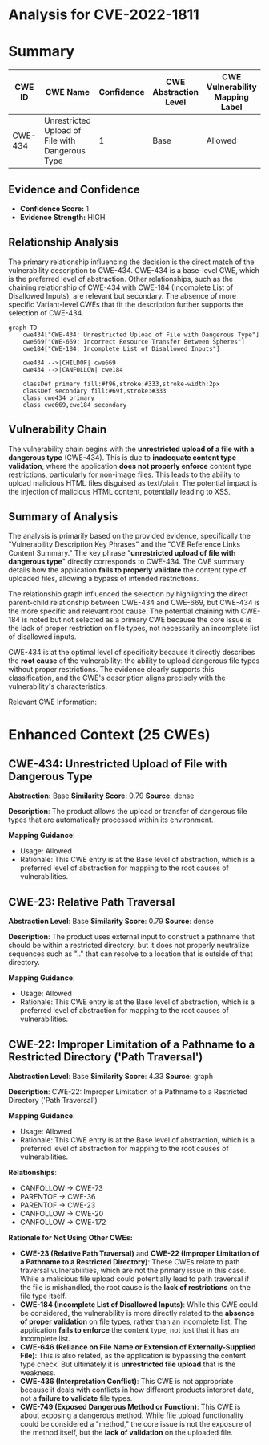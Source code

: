 # Analysis for CVE-2022-1811

# Summary

| CWE ID  | CWE Name                                          | Confidence | CWE Abstraction Level | CWE Vulnerability Mapping Label | CWE-Vulnerability Mapping Notes |
| ------- | ------------------------------------------------- | ---------- | --------------------- | ------------------------------- | ------------------------------- |
| CWE-434 | Unrestricted Upload of File with Dangerous Type | 1          | Base                  | Allowed                         | Primary CWE                     |

## Evidence and Confidence

*   **Confidence Score:** 1
*   **Evidence Strength:** HIGH

## Relationship Analysis

The primary relationship influencing the decision is the direct match of the vulnerability description to CWE-434. CWE-434 is a base-level CWE, which is the preferred level of abstraction. Other relationships, such as the chaining relationship of CWE-434 with CWE-184 (Incomplete List of Disallowed Inputs), are relevant but secondary. The absence of more specific Variant-level CWEs that fit the description further supports the selection of CWE-434.

```mermaid
graph TD
    cwe434["CWE-434: Unrestricted Upload of File with Dangerous Type"]
    cwe669["CWE-669: Incorrect Resource Transfer Between Spheres"]
    cwe184["CWE-184: Incomplete List of Disallowed Inputs"]

    cwe434 -->|CHILDOF| cwe669
    cwe434 -->|CANFOLLOW| cwe184

    classDef primary fill:#f96,stroke:#333,stroke-width:2px
    classDef secondary fill:#69f,stroke:#333
    class cwe434 primary
    class cwe669,cwe184 secondary
```

## Vulnerability Chain

The vulnerability chain begins with the **unrestricted upload of a file with a dangerous type** (CWE-434). This is due to **inadequate content type validation**, where the application **does not properly enforce** content type restrictions, particularly for non-image files. This leads to the ability to upload malicious HTML files disguised as text/plain. The potential impact is the injection of malicious HTML content, potentially leading to XSS.

## Summary of Analysis

The analysis is primarily based on the provided evidence, specifically the "Vulnerability Description Key Phrases" and the "CVE Reference Links Content Summary." The key phrase "**unrestricted upload of file with dangerous type**" directly corresponds to CWE-434. The CVE summary details how the application **fails to properly validate** the content type of uploaded files, allowing a bypass of intended restrictions.

The relationship graph influenced the selection by highlighting the direct parent-child relationship between CWE-434 and CWE-669, but CWE-434 is the more specific and relevant root cause. The potential chaining with CWE-184 is noted but not selected as a primary CWE because the core issue is the lack of proper restriction on file types, not necessarily an incomplete list of disallowed inputs.

CWE-434 is at the optimal level of specificity because it directly describes the **root cause** of the vulnerability: the ability to upload dangerous file types without proper restrictions. The evidence clearly supports this classification, and the CWE's description aligns precisely with the vulnerability's characteristics.

Relevant CWE Information:

# Enhanced Context (25 CWEs)

## CWE-434: Unrestricted Upload of File with Dangerous Type
**Abstraction:** Base
**Similarity Score**: 0.79
**Source**: dense

**Description**:
The product allows the upload or transfer of dangerous file types that are automatically processed within its environment.

**Mapping Guidance**:
- Usage: Allowed
- Rationale: This CWE entry is at the Base level of abstraction, which is a preferred level of abstraction for mapping to the root causes of vulnerabilities.

## CWE-23: Relative Path Traversal
**Abstraction Level**: Base
**Similarity Score**: 0.79
**Source**: dense

**Description**:
The product uses external input to construct a pathname that should be within a restricted directory, but it does not properly neutralize sequences such as ".." that can resolve to a location that is outside of that directory.

**Mapping Guidance**:
- Usage: Allowed
- Rationale: This CWE entry is at the Base level of abstraction, which is a preferred level of abstraction for mapping to the root causes of vulnerabilities.

## CWE-22: Improper Limitation of a Pathname to a Restricted Directory ('Path Traversal')
**Abstraction Level**: Base
**Similarity Score**: 4.33
**Source**: graph

**Description**:
CWE-22: Improper Limitation of a Pathname to a Restricted Directory ('Path Traversal')

**Mapping Guidance**:
- Usage: Allowed
- Rationale: This CWE entry is at the Base level of abstraction, which is a preferred level of abstraction for mapping to the root causes of vulnerabilities.

**Relationships**:
- CANFOLLOW -> CWE-73
- PARENTOF -> CWE-36
- PARENTOF -> CWE-23
- CANFOLLOW -> CWE-20
- CANFOLLOW -> CWE-172

**Rationale for Not Using Other CWEs:**

*   **CWE-23 (Relative Path Traversal)** and **CWE-22 (Improper Limitation of a Pathname to a Restricted Directory)**: These CWEs relate to path traversal vulnerabilities, which are not the primary issue in this case. While a malicious file upload could potentially lead to path traversal if the file is mishandled, the root cause is the **lack of restrictions** on the file type itself.
*   **CWE-184 (Incomplete List of Disallowed Inputs)**: While this CWE could be considered, the vulnerability is more directly related to the **absence of proper validation** on file types, rather than an incomplete list. The application **fails to enforce** the content type, not just that it has an incomplete list.
*   **CWE-646 (Reliance on File Name or Extension of Externally-Supplied File)**: This is also related, as the application is bypassing the content type check. But ultimately it is **unrestricted file upload** that is the weakness.
*   **CWE-436 (Interpretation Conflict)**: This CWE is not appropriate because it deals with conflicts in how different products interpret data, not a **failure to validate** file types.
*   **CWE-749 (Exposed Dangerous Method or Function)**: This CWE is about exposing a dangerous method. While file upload functionality could be considered a "method," the core issue is not the exposure of the method itself, but the **lack of validation** on the uploaded file.